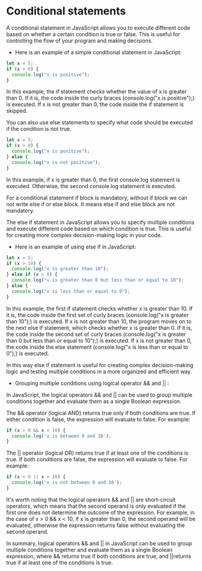 # Conditional statements

A conditional statement in JavaScript allows you to execute different code based on whether a certain condition is true or false. This is useful for controlling the flow of your program and making decisions.

- Here is an example of a simple conditional statement in JavaScript:

```javascript
let x = 5;
if (x > 0) {
  console.log("x is positive");
}
```

In this example, the if statement checks whether the value of x is greater than 0. If it is, the code inside the curly braces (console.log("x is positive");) is executed. If x is not greater than 0, the code inside the if statement is skipped.

You can also use else statements to specify what code should be executed if the condition is not true.

```javascript
let x = 5;
if (x > 0) {
  console.log("x is positive");
} else {
  console.log("x is not positive");
}
```

In this example, if x is greater than 0, the first console.log statement is executed. Otherwise, the second console.log statement is executed.

For a conditional statement if block is mandatory, without if block we can not
write else if or else block. It means else if and else block are not mandatory.

The else if statement in JavaScript allows you to specify multiple conditions and execute different code based on which condition is true. This is useful for creating more complex decision-making logic in your code.

- Here is an example of using else if in JavaScript:

```javascript
let x = 5;
if (x > 10) {
  console.log("x is greater than 10");
} else if (x > 0) {
  console.log("x is greater than 0 but less than or equal to 10");
} else {
  console.log("x is less than or equal to 0");
}
```

In this example, the first if statement checks whether x is greater than 10. If it is, the code inside the first set of curly braces (console.log("x is greater than 10");) is executed. If x is not greater than 10, the program moves on to the next else if statement, which checks whether x is greater than 0. If it is, the code inside the second set of curly braces (console.log("x is greater than 0 but less than or equal to 10");) is executed. If x is not greater than 0, the code inside the else statement (console.log("x is less than or equal to 0");) is executed.

In this way else if statement is useful for creating complex decision-making logic and testing multiple conditions in a more organized and efficient way.

- Grouping multiple conditions using logical operator && and || :

In JavaScript, the logical operators && and || can be used to group multiple conditions together and evaluate them as a single Boolean expression.

The && operator (logical AND) returns true only if both conditions are true. If either condition is false, the expression will evaluate to false. For example:

```javascript
if (x > 0 && x < 10) {
  console.log('x is between 0 and 10');
}
```

The || operator (logical OR) returns true if at least one of the conditions is true. If both conditions are false, the expression will evaluate to false. For example:

```javascript
if (x < 0 || x > 10) {
  console.log('x is not between 0 and 10');
}
```

It's worth noting that the logical operators && and || are short-circuit operators, which means that the second operand is only evaluated if the first one does not determine the outcome of the expression.
For example, in the case of x > 0 && x < 10, if x is greater than 0, the second operand will be evaluated, otherwise the expression returns false without evaluating the second operand.

In summary, logical operators && and || in JavaScript can be used to group multiple conditions together and evaluate them as a single Boolean expression, where && returns true if both conditions are true, and ||returns true if at least one of the conditions is true.
